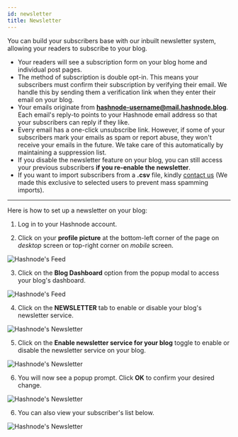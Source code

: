 ```yaml
---
id: newsletter
title: Newsletter
---
```


You can build your subscribers base with our inbuilt newsletter system, allowing your readers to subscribe to your blog.

- Your readers will see a subscription form on your blog home and individual post pages.
- The method of subscription is double opt-in. This means your subscribers must confirm their subscription by verifying their email. We handle this by sending them a verification link when they enter their email on your blog.
- Your emails originate from **hashnode-username@mail.hashnode.blog**. Each email's reply-to points to your Hashnode email address so that your subscribers can reply if they like.
- Every email has a one-click unsubscribe link. However, if some of your subscribers mark your emails as spam or report abuse, they won't receive your emails in the future. We take care of this automatically by maintaining a suppression list.
- If you disable the newsletter feature on your blog, you can still access your previous subscribers **if you re-enable the newsletter**.
- If you want to import subscribers from a **.csv** file, kindly [contact us](mailto:hello@hashnode.com) (We made this exclusive to selected users to prevent mass spamming imports).

---

Here is how to set up a newsletter on your blog:

1. Log in to your Hashnode account.

2. Click on your **profile picture** at the bottom-left corner of the page on *desktop* screen or top-right corner on *mobile* screen.

![Hashnode's Feed](https://cdn.hashnode.com/res/hashnode/image/upload/v1616492775188/7u9FsH_We.png?auto=compress)

3. Click on the **Blog Dashboard** option from the popup modal to access your blog's dashboard.

![Hashnode's Feed](https://cdn.hashnode.com/res/hashnode/image/upload/v1616495148429/anxbO8ZqM.png?auto=compress)

4. Click on the **NEWSLETTER** tab to enable or disable your blog's newsletter service.

![Hashnode's Newsletter](https://cdn.hashnode.com/res/hashnode/image/upload/v1616575695309/WVPTG6N_a.png?auto=compress)

5. Click on the **Enable newsletter service for your blog** toggle to enable or disable the newsletter service on your blog.

![Hashnode's Newsletter](https://cdn.hashnode.com/res/hashnode/image/upload/v1616575803579/iw1CExR8H.png?auto=compress)

6. You will now see a popup prompt. Click **OK** to confirm your desired change.

![Hashnode's Newsletter](https://cdn.hashnode.com/res/hashnode/image/upload/v1616575870790/km79bclFm.png?auto=compress)

6. You can also view your subscriber's list below.

![Hashnode's Newsletter](https://cdn.hashnode.com/res/hashnode/image/upload/v1611051312684/_p_JgTzUm.png?auto=compress)
